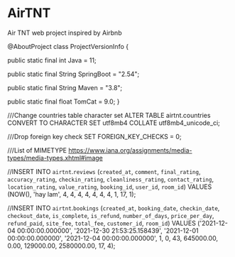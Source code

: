 # AirTNT

Air TNT web project inspired by Airbnb

@AboutProject
class ProjectVersionInfo {

public static final int Java = 11;

public static final String SpringBoot = "2.54";

public static final String Maven = "3.8";

public static final float TomCat = 9.0;
}

///Change countries table character set
ALTER TABLE airtnt.countries CONVERT TO CHARACTER SET utf8mb4 COLLATE utf8mb4_unicode_ci;

///Drop foreign key check
SET FOREIGN_KEY_CHECKS = 0;

///List of MIMETYPE
https://www.iana.org/assignments/media-types/media-types.xhtml#image

//INSERT INTO `airtnt`.`reviews` (`created_at`, `comment`, `final_rating`, `accuracy_rating`, `checkin_rating`, `cleanliness_rating`, `contact_rating`, `location_rating`, `value_rating`, `booking_id`, `user_id`, `room_id`) VALUES (NOW(), 'hay lam', 4, 4, 4, 4, 4, 4, 4, 1, 17, 1);

//INSERT INTO `airtnt`.`bookings` (`created_at`, `booking_date`, `checkin_date`, `checkout_date`, `is_complete`, `is_refund`, `number_of_days`, `price_per_day`, `refund_paid`, `site_fee`, `total_fee`, `customer_id`, `room_id`) VALUES ('2021-12-04 00:00:00.000000', '2021-12-30 21:53:25.158439', '2021-12-01 00:00:00.000000', '2021-12-04 00:00:00.000000', 1, 0, 43, 645000.00, 0.00, 129000.00, 2580000.00, 17, 4);
